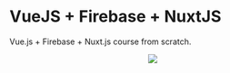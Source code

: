 # VueJS + Firebase + NuxtJS

Vue.js + Firebase + Nuxt.js course from scratch.

<p align="center">
<img src="https://i.udemycdn.com/course/240x135/1594618_979b_7.jpg">
</p>
